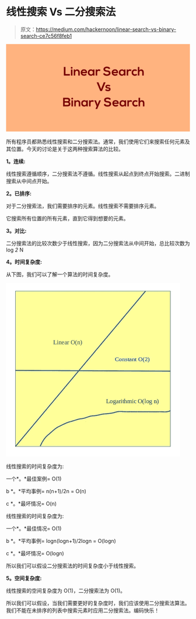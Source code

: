 # 线性搜索 Vs 二分搜索法

> 原文：<https://medium.com/hackernoon/linear-search-vs-binary-search-ce7c56f8feb1>

![](img/8151992999243420c6d3247ca8f06a9e.png)

所有程序员都熟悉线性搜索和二分搜索法。通常，我们使用它们来搜索任何元素及其位置。今天的讨论是关于这两种搜索算法的比较。

**1。连续:**

线性搜索遵循顺序，二分搜索法不遵循。线性搜索从起点到终点开始搜索。二进制搜索从中间点开始。

**2。已排序:**

对于二分搜索法，我们需要排序的元素。线性搜索不需要排序元素。

它搜索所有位置的所有元素，直到它得到想要的元素。

**3。对比:**

二分搜索法的比较次数少于线性搜索，因为二分搜索法从中间开始，总比较次数为 log *2* N

**4。时间复杂度:**

从下图，我们可以了解一个算法的时间复杂度。

![](img/354662c57d4995e67508b33a6a011e61.png)

线性搜索的时间复杂度为:

一个*。*最佳案例= O(1)

b *。*平均事例= n(n+1)/2n = O(n)

c *。*最坏情况= O(n)

线性搜索的时间复杂度为:

一个*。*最佳情况= O(1)

b *。*平均事例= logn(logn+1)/2logn = O(logn)

c *。*最坏情况= O(logn)

所以我们可以假设二分搜索法的时间复杂度小于线性搜索。

**5。空间复杂度:**

线性搜索的空间复杂度为 O(1)，二分搜索法为 O(1)。

所以我们可以假设，当我们需要更好的复杂度时，我们应该使用二分搜索法算法。我们不能在未排序的列表中搜索元素时应用二分搜索法。编码快乐！
